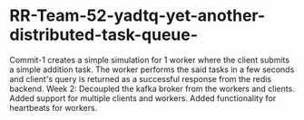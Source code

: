 # RR-Team-52-yadtq-yet-another-distributed-task-queue-

Commit-1 creates a simple simulation for 1 worker where the client submits a simple addition task. The worker performs the said tasks in a few seconds and client's query is returned as a successful response from the redis backend.
Week 2:
Decoupled the kafka broker from the workers and clients. Added support for multiple clients and workers. Added functionality for heartbeats for workers.
